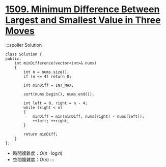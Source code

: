 # [1509\. Minimum Difference Between Largest and Smallest Value in Three Moves](https://leetcode.com/problems/minimum-difference-between-largest-and-smallest-value-in-three-moves/)

:::spoiler Solution
```cpp=
class Solution {
public:
    int minDifference(vector<int>& nums)
    {
        int n = nums.size();
        if (n <= 4) return 0;

        int minDiff = INT_MAX;

        sort(nums.begin(), nums.end());

        int left = 0, right = n - 4;
        while (right < n)
        {
            minDiff = min(minDiff, nums[right] - nums[left]);
            ++left; ++right;
        }
        
        return minDiff;
    }
};
```
- 時間複雜度：$O(n \cdot \log n)$
- 空間複雜度：$O(n)$
:::
